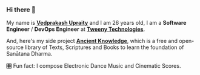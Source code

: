 ### Hi there 👋

My name is **[Vedprakash Upraity](https://www.linkedin.com/in/vedupraity/)** and I am <!-- Begin AGE -->26<!-- End AGE --> years old, I am a **Software Engineer** / **DevOps Engineer** at **[Tweeny Technologies](https://www.tweeny.in/)**.

And, here's my side project **[Ancient Knowledge](https://www.ancientknowledge.in/)**, which is a free and open-source library of Texts, Scriptures and Books to learn the foundation of Sanātana Dharma.

🎛️ Fun fact: I compose Electronic Dance Music and Cinematic Scores. 
